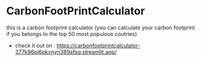 # CarbonFootPrintCalculator
this is a carbon footprint calculator (you can calculate your carbon footprint if you belongs to the top 50 most populous coutries)


- check it out on : https://carbonfootprintcalculator-377k96pj6pkvnyn389afsq.streamlit.app/

